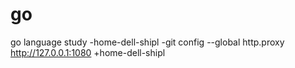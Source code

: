  # go
  go language study
 -home-dell-shipl
 -git config --global http.proxy http://127.0.0.1:1080
 +home-dell-shipl
